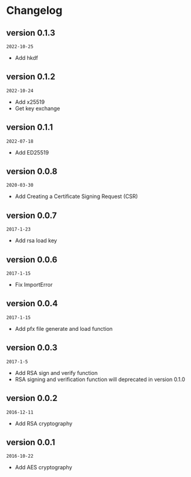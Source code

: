 # Changelog


## version 0.1.3

`2022-10-25`

- Add hkdf


## version 0.1.2

`2022-10-24`

- Add x25519
- Get key exchange


## version 0.1.1

`2022-07-18`

- Add ED25519


## version 0.0.8

`2020-03-30`

- Add Creating a Certificate Signing Request (CSR)


## version 0.0.7
`2017-1-23`

- Add rsa load key


## version 0.0.6
`2017-1-15`

- Fix ImportError

## version 0.0.4
`2017-1-15`

- Add pfx file generate and load function

## version 0.0.3
`2017-1-5`

- Add RSA sign and verify function
- RSA signing and verification function will deprecated in version 0.1.0

## version 0.0.2
`2016-12-11`

- Add RSA cryptography

## version 0.0.1
`2016-10-22`

- Add AES cryptography
